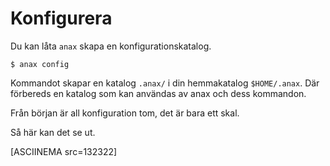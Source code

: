 Konfigurera
==================================

Du kan låta `anax` skapa en konfigurationskatalog.

```text
$ anax config
```

Kommandot skapar en katalog `.anax/` i din hemmakatalog `$HOME/.anax`. Där förbereds en katalog som kan användas av anax och dess kommandon.

Från början är all konfiguration tom, det är bara ett skal.

Så här kan det se ut.

[ASCIINEMA src=132322]
